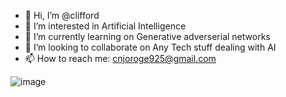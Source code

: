 - 👋 Hi, I’m @clifford
- 👀 I’m interested in Artificial Intelligence
- 🌱 I’m currently learning on Generative adverserial networks
- 💞️ I’m looking to collaborate on Any Tech stuff dealing with AI
- 📫 How to reach me: cnjoroge925@gmail.com

![image](https://user-images.githubusercontent.com/37869706/200823045-c35d8eb2-0bbd-4cfa-ae89-377675c33ac8.png)

<!---
cliffordkleinsr/cliffordkleinsr is a ✨ special ✨ repository because its `README.md` (this file) appears on your GitHub profile.
You can click the Preview link to take a look at your changes.
--->
